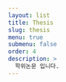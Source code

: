 ```yaml
---
layout: list
title: Thesis
slug: thesis
menu: true
submenu: false
order: 4
description: >
  학위논문 입니다. 
---
```

